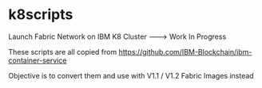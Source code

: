 # k8scripts


Launch Fabric Network on IBM K8 Cluster ---> Work In Progress

These scripts are all copied from https://github.com/IBM-Blockchain/ibm-container-service

Objective is to convert them and use with V1.1 / V1.2 Fabric Images instead



